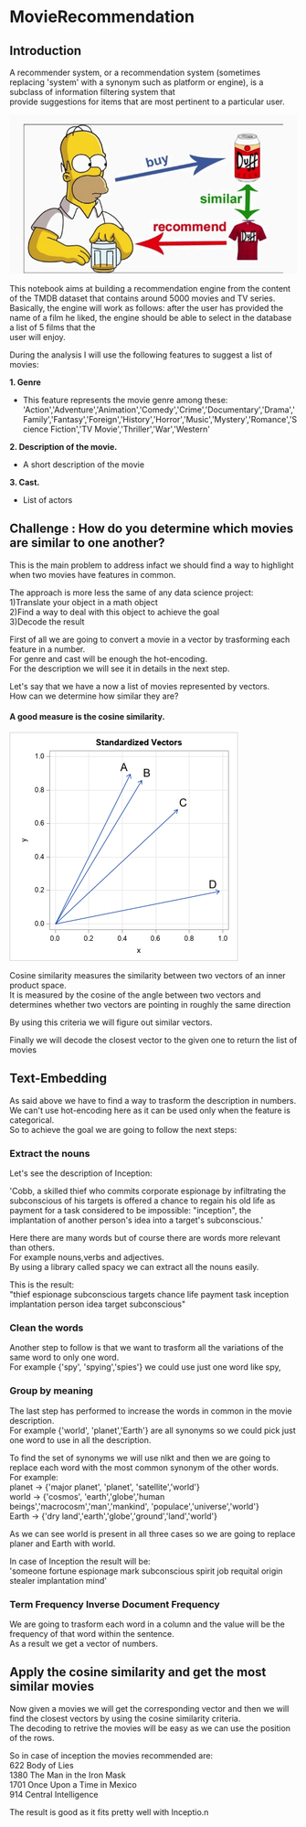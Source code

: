 # MovieRecommendation

## Introduction

A recommender system, or a recommendation system (sometimes replacing 'system' with a synonym such as platform or engine), is a subclass of information filtering system that <br/>provide suggestions for items that are most pertinent to a particular user.

![alt text](https://github.com/alessandroNarcisi96/MovieRecommendation/blob/master/Images/simpson.jpg)

This notebook aims at building a recommendation engine from the content of the TMDB dataset that contains around 5000 movies and TV series.<br/>
Basically, the engine will work as follows: after the user has provided the name of a film he liked, the engine should be able to select in the database a list of 5 films that the <br/>user will enjoy.

During the analysis I will use the following features to suggest a list of movies:<br/>

**1. Genre**
* This feature represents the movie genre among these:<br/>
  'Action','Adventure','Animation','Comedy','Crime','Documentary','Drama','Family','Fantasy','Foreign','History','Horror','Music','Mystery','Romance','Science Fiction','TV Movie','Thriller','War','Western'
     
**2. Description of the movie.** 
* A short description of the movie<br/>
    
**3. Cast.**
* List of actors<br/>

## Challenge : How do you determine which movies are similar to one another?

This is the main problem to address infact we should find a way to highlight when two movies have features in common.<br/>

The approach is more less the same of any data science project:<br/>
    1)Translate your object in a math object<br/>
    2)Find a way to deal with this object to achieve the goal<br/>
    3)Decode the result<br/>


First of all we are going to convert a movie in a vector by trasforming each feature in a number.<br/>
For genre and cast will be enough the hot-encoding.<br/>
For the description we will see it in details in the next step.<br/>

Let's say that we have a now a list of movies represented by vectors.<br/>
How can we determine how similar they are?<br/>

#### A good measure is the cosine similarity.<br/>

![alt text](https://github.com/alessandroNarcisi96/MovieRecommendation/blob/master/Images/cosSim2.png)<br/>

Cosine similarity measures the similarity between two vectors of an inner product space.<br/>
It is measured by the cosine of the angle between two vectors and determines whether two vectors are pointing in roughly the same direction<br/>

By using this criteria we will figure out similar vectors.<br/>

Finally we will decode the closest vector to the given one to return the list of movies<br/>

## Text-Embedding

As said above we have to find a way to trasform the description in numbers.<br/>
We can't use hot-encoding here as it can be used only when the feature is categorical.<br/>
So to achieve the goal we are going to follow the next steps:<br/>

### Extract the nouns
Let's see the description of Inception:<br/>

'Cobb, a skilled thief who commits corporate espionage by infiltrating the subconscious of his targets is offered a chance to regain his old life as payment for a task considered to be impossible: "inception", the implantation of another person\'s idea into a target\'s subconscious.'<br/>

Here there are many words but of course there are words more relevant than others.<br/>
For example nouns,verbs and adjectives.<br/>
By using a library called spacy we can extract all the nouns easily.<br/>

This is the result:<br/>
"thief espionage subconscious targets chance life payment task inception implantation person idea target subconscious"<br/>

### Clean the words

Another step to follow is that we want to trasform all the variations of the same word to only one word.<br/>
For example {'spy', 'spying','spies'} we could use just one word like spy,<br/>


### Group by meaning
The last step has performed to increase the words in common in the movie description.<br/>
For example {'world', 'planet','Earth'} are all synonyms so we could pick just one word to use in all the description.<br/>

To find the set of synonyms we will use nlkt and then we are going to replace each word with the most common synonym of the other words.<br/>
For example:<br/>
planet -> {'major planet', 'planet', 'satellite','world'}<br/>
world -> {'cosmos', 'earth','globe','human beings','macrocosm','man','mankind', 'populace','universe','world'}<br/>
Earth -> {'dry land','earth','globe','ground','land','world'}<br/>

As we can see world is present in all three cases so we are going to replace planer and Earth with world.<br/>

In case of Inception the result will be:<br/>
'someone fortune espionage mark subconscious spirit job requital origin stealer implantation mind'<br/>

### Term Frequency Inverse Document Frequency
We are going to trasform each word in a column and the value will be the frequency of that word within the sentence.<br/>
As a result we get a vector of numbers.<br/>

## Apply the cosine similarity and get the most similar movies

Now given a movies we will get the corresponding vector and then we will find the closest vectors by using the cosine similarity criteria.<br/>
The decoding to retrive the movies will be easy as we can use the position of the rows.<br/>

So in case of inception the movies recommended are:<br/>
622                   Body of Lies<br/>
1380      The Man in the Iron Mask<br/>
1701    Once Upon a Time in Mexico<br/>
914           Central Intelligence<br/>

The result is good as it fits pretty well with Inceptio.n<br/>
